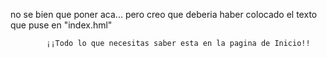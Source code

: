 no se bien que poner aca... pero creo que deberia haber colocado el texto que puse en "index.hml"    

            ¡¡Todo lo que necesitas saber esta en la pagina de Inicio!!       
